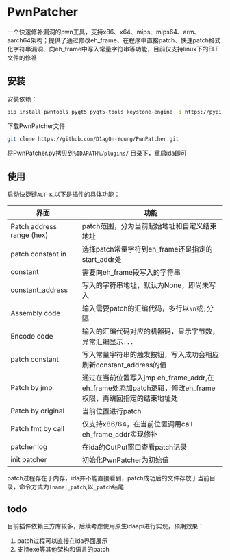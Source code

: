 # PwnPatcher

一个快速修补漏洞的pwn工具，支持x86、x64、mips、mips64、arm、aarch64架构；提供了通过修改eh_frame、在程序中直接patch、快速patch格式化字符串漏洞、向eh_frame中写入常量字符串等功能，目前仅支持linux下的ELF文件的修补

## 安装

安装依赖：

```bash
pip install pwntools pyqt5 pyqt5-tools keystone-engine -i https://pypi.tuna.tsinghua.edu.cn/simple
```

下载PwnPatcher文件
```bash
git clone https://github.com/D1ag0n-Young/PwnPatcher.git
```

将PwnPatcher.py拷贝到`%IDAPATH%/plugins/` 目录下，重启ida即可

## 使用

启动快捷键`ALT-K`,以下是插件的具体功能：

|界面|功能|
|--|--|
|Patch address range (hex)  |patch范围，分为当前起始地址和自定义结束地址
|patch constant in          |选择patch常量字符到eh_frame还是指定的start_addr处
|constant                   |需要向eh_frame段写入的字符串
|constant_address           |写入的字符串地址，默认为None，即尚未写入
|Assembly code              |输入需要patch的汇编代码，多行以`\n`或`;`分隔
|Encode code                |输入的汇编代码对应的机器码，显示字节数，异常汇编显示`...`
|patch constant             |写入常量字符串的触发按钮，写入成功会相应刷新constant_address的值
|Patch by jmp               |通过在当前位置写入jmp eh_frame_addr,在eh_frame处添加patch逻辑，修改eh_frame权限，再跳回指定的结束地址处
|Patch by original          |当前位置进行patch
|Patch fmt by call         |仅支持x86/64，在当前位置调用call eh_frame_addr实现修补
|patcher log               |在ida的OutPut窗口查看patch记录
|init patcher              |初始化PwnPatcher为初始值

patch过程存在于内存，ida并不能直接看到，patch成功后的文件存放于当前目录，命令方式为`[name]_patch`,以`_patch`结尾

## todo

目前插件依赖三方库较多，后续考虑使用原生idaapi进行实现，预期效果：

1. patch过程可以直接在ida界面展示
2. 支持exe等其他架构和语言的patch
